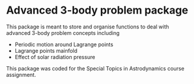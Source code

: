 # Advanced 3-body problem package
This package is meant to store and organise functions to deal with advanced 3-body problem concepts including
* Periodic motion around Lagrange points
* Lagrange points mainfold
* Effect of solar radiation pressure

This package was coded for the Special Topics in Astrodynamics course assignment.